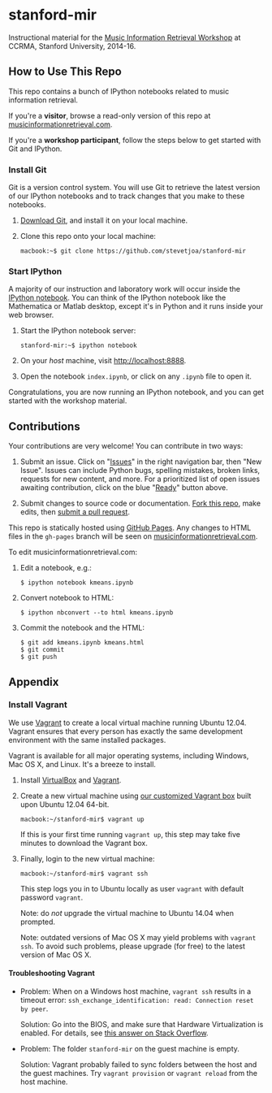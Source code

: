 stanford-mir
============

Instructional material for the [Music Information Retrieval Workshop](https://ccrma.stanford.edu/workshops/music-information-retrieval-mir) at CCRMA, Stanford University, 2014-16.


How to Use This Repo
--------------------

This repo contains a bunch of IPython notebooks related to music information retrieval.

If you're a **visitor**, browse a read-only version of this repo at [musicinformationretrieval.com](http://musicinformationretrieval.com).

If you're a **workshop participant**, follow the steps below to get started with Git and IPython.


### Install Git

Git is a version control system. You will use Git to retrieve the latest version of our IPython notebooks and to track changes that you make to these notebooks.

1.  [Download Git](http://git-scm.com), and install it on your local machine.

2.  Clone this repo onto your local machine:

        macbook:~$ git clone https://github.com/stevetjoa/stanford-mir

### Start IPython

A majority of our instruction and laboratory work will occur inside the [IPython notebook](http://ipython.org/notebook.html). You can think of the IPython notebook like the Mathematica or Matlab desktop, except it's in Python and it runs inside your web browser.

1.  Start the IPython notebook server:

        stanford-mir:~$ ipython notebook

2.  On your *host* machine, visit <http://localhost:8888>. 

3.  Open the notebook `index.ipynb`, or click on any `.ipynb` file to open it.

Congratulations, you are now running an IPython notebook, and you can get started with the workshop material.


Contributions
-------------

Your contributions are very welcome! You can contribute in two ways:

1. Submit an issue. Click on "[Issues](https://github.com/stevetjoa/stanford-mir/issues)" in the right navigation bar, then "New Issue".  Issues can include Python bugs, spelling mistakes, broken links, requests for new content, and more.  For a prioritized list of open issues awaiting contribution, click on the blue "[Ready](https://waffle.io/stevetjoa/stanford-mir)" button above.

2. Submit changes to source code or documentation. [Fork this repo](https://help.github.com/articles/fork-a-repo), make edits, then [submit a pull request](https://help.github.com/articles/using-pull-requests).

This repo is statically hosted using [GitHub Pages](https://pages.github.com/). Any changes to HTML files in the `gh-pages` branch will be seen on [musicinformationretrieval.com](http://musicinformationretrieval.com).

To edit musicinformationretrieval.com:

1.  Edit a notebook, e.g.:

        $ ipython notebook kmeans.ipynb

2.  Convert notebook to HTML:

        $ ipython nbconvert --to html kmeans.ipynb

3.  Commit the notebook and the HTML:

        $ git add kmeans.ipynb kmeans.html
        $ git commit
        $ git push


Appendix
--------

### Install Vagrant

We use [Vagrant](http://vagrantup.com) to create a local virtual machine running Ubuntu 12.04. Vagrant ensures that every person has exactly the same development environment with the same installed packages. 

Vagrant is available for all major operating systems, including Windows, Mac OS X, and Linux. It's a breeze to install.

1.  Install [VirtualBox](https://www.virtualbox.org) and [Vagrant](http://vagrantup.com).

2.  Create a new virtual machine using [our customized Vagrant box](https://vagrantcloud.com/stevetjoa/stanford-mir) built upon Ubuntu 12.04 64-bit.

        macbook:~/stanford-mir$ vagrant up

    If this is your first time running `vagrant up`, this step may take five minutes to download the Vagrant box.

3.  Finally, login to the new virtual machine:

        macbook:~/stanford-mir$ vagrant ssh

    This step logs you in to Ubuntu locally as user `vagrant` with default password `vagrant`.

    Note: do *not* upgrade the virtual machine to Ubuntu 14.04 when prompted.

    Note: outdated versions of Mac OS X may yield problems with `vagrant ssh`. To avoid such problems, please upgrade (for free) to the latest version of Mac OS X.

#### Troubleshooting Vagrant

*   Problem: When on a Windows host machine, `vagrant ssh` results in a timeout error: `ssh_exchange_identification: read: Connection reset by peer`.

    Solution: Go into the BIOS, and make sure that Hardware Virtualization is enabled. For details, see [this answer on Stack Overflow](http://stackoverflow.com/questions/22575261/vagrant-stuck-connection-timeout-retrying/25504245#25504245). 

*   Problem: The folder `stanford-mir` on the guest machine is empty.

    Solution: Vagrant probably failed to sync folders between the host and the guest machines. Try `vagrant provision` or `vagrant reload` from the host machine.

